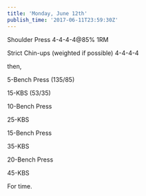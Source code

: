 ```yaml
---
title: 'Monday, June 12th'
publish_time: '2017-06-11T23:59:30Z'
---
```


Shoulder Press 4-4-4-4\@85% 1RM

Strict Chin-ups (weighted if possible) 4-4-4-4

then,

5-Bench Press (135/85)

15-KBS (53/35)

10-Bench Press

25-KBS

15-Bench Press

35-KBS

20-Bench Press

45-KBS

For time.

 
